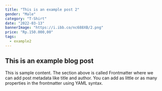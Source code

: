 ```yaml
---
title: "This is an example post 2"
gender: "Male"
category: "T-Shirt"
date: "2022-03-13"
bannerImage: "https://i.ibb.co/nc688XB/2.png"
price: "Rp.150.000,00"
tags:
  - example2
---
```


## This is an example blog post

This is sample content. The section above is called Frontmatter where we can add post metadata like title and author. You can add as little or as many properties in the frontmatter using YAML syntax.
